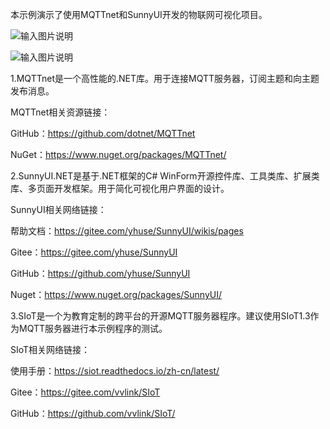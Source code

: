 本示例演示了使用MQTTnet和SunnyUI开发的物联网可视化项目。

![输入图片说明](https://gitee.com/jianht29/IoTv/raw/master/IoTv1.png)

![输入图片说明](https://gitee.com/jianht29/IoTv/raw/master/IoTv2.png)

1.MQTTnet是一个高性能的.NET库。用于连接MQTT服务器，订阅主题和向主题发布消息。

MQTTnet相关资源链接：

GitHub：https://github.com/dotnet/MQTTnet

NuGet：https://www.nuget.org/packages/MQTTnet/

2.SunnyUI.NET是基于.NET框架的C# WinForm开源控件库、工具类库、扩展类库、多页面开发框架。用于简化可视化用户界面的设计。 

SunnyUI相关网络链接：

帮助文档：https://gitee.com/yhuse/SunnyUI/wikis/pages

Gitee：https://gitee.com/yhuse/SunnyUI

GitHub：https://github.com/yhuse/SunnyUI

Nuget：https://www.nuget.org/packages/SunnyUI/


3.SIoT是一个为教育定制的跨平台的开源MQTT服务器程序。建议使用SIoT1.3作为MQTT服务器进行本示例程序的测试。

SIoT相关网络链接：

使用手册：https://siot.readthedocs.io/zh-cn/latest/

Gitee：https://gitee.com/vvlink/SIoT

GitHub：https://github.com/vvlink/SIoT/
